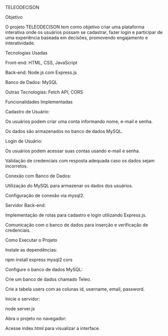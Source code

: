 TELEODECISON

Objetivo

O projeto TELEODECISON tem como objetivo criar uma plataforma interativa onde os usuários possam se cadastrar, fazer login e participar de uma experiência baseada em decisões, promovendo engajamento e interatividade.

Tecnologias Usadas

Front-end: HTML, CSS, JavaScript

Back-end: Node.js com Express.js

Banco de Dados: MySQL

Outras Tecnologias: Fetch API, CORS

Funcionalidades Implementadas

Cadastro de Usuário:

Os usuários podem criar uma conta informando nome, e-mail e senha.

Os dados são armazenados no banco de dados MySQL.

Login de Usuário:

Os usuários podem acessar suas contas usando e-mail e senha.

Validação de credenciais com resposta adequada caso os dados sejam incorretos.

Conexão com Banco de Dados:

Utilização do MySQL para armazenar os dados dos usuários.

Configuração de conexão via mysql2.

Servidor Back-end:

Implementação de rotas para cadastro e login utilizando Express.js.

Comunicação com o banco de dados para inserção e verificação de credenciais.

Como Executar o Projeto

Instale as dependências:

npm install express mysql2 cors

Configure o banco de dados MySQL:

Crie um banco de dados chamado Teleo.

Crie a tabela users com as colunas id, username, email, password.

Inicie o servidor:

node server.js

Abra o projeto no navegador:

Acesse index.html para visualizar a interface.
